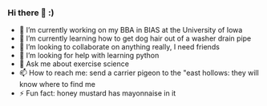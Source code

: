 ### Hi there 👋 :)
- 🔭 I’m currently working on my BBA in BIAS at the University of Iowa
- 🌱 I’m currently learning how to get dog hair out of a washer drain pipe
- 👯 I’m looking to collaborate on anything really, I need friends
- 🤔 I’m looking for help with learning python
- 💬 Ask me about exercise science
- 📫 How to reach me: send a carrier pigeon to the "east hollows: they will know where to find me
- ⚡ Fun fact: honey mustard has mayonnaise in it
